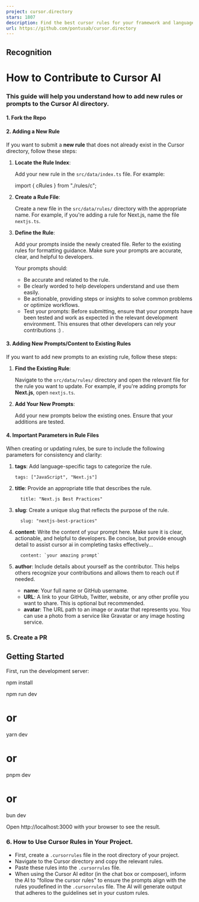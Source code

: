 ```yaml
---
project: cursor.directory
stars: 1807
description: Find the best cursor rules for your framework and language
url: https://github.com/pontusab/cursor.directory
---
```


Recognition
-----------

How to Contribute to Cursor AI
==============================

### This guide will help you understand how to add new rules or prompts to the Cursor AI directory.

#### 1\. Fork the Repo

#### 2\. Adding a New Rule

If you want to submit a **new rule** that does not already exist in the Cursor directory, follow these steps:

1.  **Locate the Rule Index**:
    
    Add your new rule in the `src/data/index.ts` file. For example:
    
    import { cRules } from "./rules/c";
    
2.  **Create a Rule File**:
    
    Create a new file in the `src/data/rules/` directory with the appropriate name. For example, if you're adding a rule for Next.js, name the file `nextjs.ts`.
    
3.  **Define the Rule**:
    
    Add your prompts inside the newly created file. Refer to the existing rules for formatting guidance. Make sure your prompts are accurate, clear, and helpful to developers.
    
    Your prompts should:
    
    -   Be accurate and related to the rule.
    -   Be clearly worded to help developers understand and use them easily.
    -   Be actionable, providing steps or insights to solve common problems or optimize workflows.
    -   Test your prompts: Before submitting, ensure that your prompts have been tested and work as expected in the relevant development environment. This ensures that other developers can rely your contributions :) .

#### 3\. Adding New Prompts/Content to Existing Rules

If you want to add new prompts to an existing rule, follow these steps:

1.  **Find the Existing Rule**:
    
    Navigate to the `src/data/rules/` directory and open the relevant file for the rule you want to update. For example, if you're adding prompts for **Next.js**, open `nextjs.ts`.
    
2.  **Add Your New Prompts**:
    
    Add your new prompts below the existing ones. Ensure that your additions are tested.
    

#### 4\. Important Parameters in Rule Files

When creating or updating rules, be sure to include the following parameters for consistency and clarity:

1.  **tags**: Add language-specific tags to categorize the rule.
    
    ```
    tags: ["JavaScript", "Next.js"]
    
    ```
    
2.  **title**: Provide an appropriate title that describes the rule.
    
    ```
      title: "Next.js Best Practices"
    
    ```
    
3.  **slug**: Create a unique slug that reflects the purpose of the rule.
    
    ```
      slug: "nextjs-best-practices"
    
    ```
    
4.  **content**: Write the content of your prompt here. Make sure it is clear, actionable, and helpful to developers. Be concise, but provide enough detail to assist cursor ai in completing tasks effectively...
    
    ```
      content: `your amazing prompt`
    
    ```
    
5.  **author**: Include details about yourself as the contributor. This helps others recognize your contributions and allows them to reach out if needed.
    
    -   **name**: Your full name or GitHub username.
    -   **URL**: A link to your GitHub, Twitter, website, or any other profile you want to share. This is optional but recommended.
    -   **avatar**: The URL path to an image or avatar that represents you. You can use a photo from a service like Gravatar or any image hosting service.

### 5\. Create a PR

Getting Started
---------------

First, run the development server:

npm install

npm run dev
# or
yarn dev
# or
pnpm dev
# or
bun dev

Open http://localhost:3000 with your browser to see the result.

### 6\. How to Use Cursor Rules in Your Project.

-   First, create a `.cursorrules` file in the root directory of your project.
-   Navigate to the Cursor directory and copy the relevant rules.
-   Paste these rules into the `.cursorrules` file.
-   When using the Cursor AI editor (in the chat box or composer), inform the AI to "follow the cursor rules" to ensure the prompts align with the rules youdefined in the `.cursorrules` file. The AI will generate output that adheres to the guidelines set in your custom rules.

